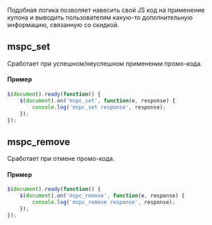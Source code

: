 Подобная логика позволяет навесить свой JS код на применение купона и выводить пользователям какую-то дополнительную информацию, связанную со скидкой.

## mspc_set
Сработает при успешном/неуспешном применении промо-кода.

#### Пример
```javascript
$(document).ready(function() {
    $(document).on('mspc_set', function(e, response) {
        console.log('mspc_set response', response);
    });
});
```

## mspc_remove
Сработает при отмене промо-кода.

#### Пример
```javascript
$(document).ready(function() {
    $(document).on('mspc_remove', function(e, response) {
        console.log('mspc_remove response', response);
    });
});
```

